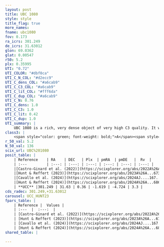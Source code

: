 ```yaml
---
layout: post
title: UBC 1080
style: style
title_flag: true
more_names: 
fname: ubc1080
fov: 0.173
ra_icrs: 301.249
de_icrs: 31.63012
glon: 69.0362
glat: 0.00547
r50: 5.2
plx: 0.35995
UTI: "0.72"
UTI_COLOR: "#dbf0ca"
UTI_C_N_COL: "#d2ecc9"
UTI_C_dens_COL: "#a6cab9"
UTI_C_C3_COL: "#a6cab9"
UTI_C_lit_COL: "#fff6da"
UTI_C_dup_COL: "#a6cab9"
UTI_C_N: 0.76
UTI_C_dens: 1.0
UTI_C_C3: 1.0
UTI_C_lit: 0.42
UTI_C_dup: 1.0
UTI_summary: |
    UBC 1080 is a rich, very dense object of very high C3 quality. It was recently reported in the literature.
class3: |
    <span style="color: green; font-weight: bold;">A</span><span style="color: green; font-weight: bold;">A</span>
r_50_val: 5.2
N_50_val: 136
scix_url: UBC%201080
posit_table: |
    | Reference    | RA    | DEC   | Plx  | pmRA  | pmDE   |  Rv  |
    | :---         | :---: | :---: | :---: | :---: | :---: | :---: |
    |[Castro-Ginard et al. (2022)](https://scixplorer.org/abs/2022A%26A...661A.118C) | 301.25 | 31.64 | 0.37 | -1.62 | -4.73 | 1.31 |
    |[Hunt & Reffert (2023)](https://scixplorer.org/abs/2023A%26A...673A.114H) | 301.276 | 31.633 | 0.349 | -1.62 | -4.722 | 27.191 |
    |[Cavallo et al. (2024)](https://scixplorer.org/abs/2024AJ....167...12C) | 301.241 | 31.612 | 0.346 | -- | -- | -- |
    |[Hunt & Reffert (2024)](https://scixplorer.org/abs/2024A%26A...686A..42H) | 301.276 | 31.633 | 0.349 | -1.62 | -4.722 | 27.191 |
    | **UCC** |301.249 | 31.63 | 0.36 | -1.619 | -4.724 | 3.3 | 
cds_radec: 301.249,+31.63012
carousel: UCC_HUNT23
fpars_table: |
    | Reference |  Values |
    | :---  |  :---:  |
    | [Castro-Ginard et al. (2022)](https://scixplorer.org/abs/2022A%26A...661A.118C) | `AV=2.787, Dist=2727, logAge=8.667` |
    | [Hunt & Reffert (2023)](https://scixplorer.org/abs/2023A%26A...673A.114H) | `AV50=4.224, diffAV50=2.842, MOD50=12.06, logAge50=8.217` |
    | [Cavallo et al. (2024)](https://scixplorer.org/abs/2024AJ....167...12C) | `AV50=4.22, dMod50=12.37, logAge50=8.19, [Fe/H]50=0.42` |
    | [Hunt & Reffert (2024)](https://scixplorer.org/abs/2024A%26A...686A..42H) | `MassJ=2381.87` |
shared_table: |
    
---
```

